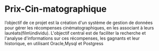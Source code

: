 # Prix-Cin-matographique
l’objectif de ce projet est la création d'un système de gestion de données pour gérer les récompenses cinématographiques, en les associant à leurs lauréats(film\individu). L'objectif central est de faciliter la recherche et l'analyse d'informations sur ces récompenses, les gagnants et leur historique, en utilisant Oracle,Mysql et Postgress
